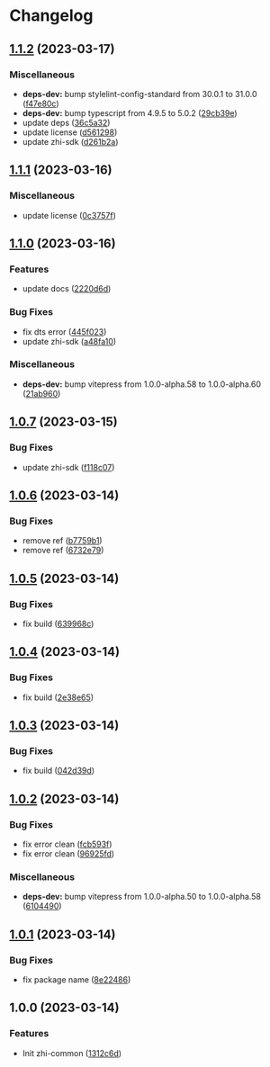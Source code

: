 # Changelog

## [1.1.2](https://github.com/terwer/zhi-common/compare/v1.1.1...v1.1.2) (2023-03-17)


### Miscellaneous

* **deps-dev:** bump stylelint-config-standard from 30.0.1 to 31.0.0 ([f47e80c](https://github.com/terwer/zhi-common/commit/f47e80ce130d12a0a1a496a0c1b21ed4adc76100))
* **deps-dev:** bump typescript from 4.9.5 to 5.0.2 ([29cb39e](https://github.com/terwer/zhi-common/commit/29cb39eefdd36743a2ad82129c2f504b79ca78c5))
* update deps ([36c5a32](https://github.com/terwer/zhi-common/commit/36c5a324d102189a61bc79baea28a601eb703c54))
* update license ([d561298](https://github.com/terwer/zhi-common/commit/d561298c1e83783b38b377e6a32c220e566af651))
* update zhi-sdk ([d261b2a](https://github.com/terwer/zhi-common/commit/d261b2a9d67c978de93bff73619fc8b48243ae59))

## [1.1.1](https://github.com/terwer/zhi-common/compare/v1.1.0...v1.1.1) (2023-03-16)

### Miscellaneous

- update license ([0c3757f](https://github.com/terwer/zhi-common/commit/0c3757fb2b9d2dadbb65964ca4eb61049e52f2ad))

## [1.1.0](https://github.com/terwer/zhi-common/compare/v1.0.7...v1.1.0) (2023-03-16)

### Features

- update docs ([2220d6d](https://github.com/terwer/zhi-common/commit/2220d6d6b559f4ba10781b80c1170492f27d3a87))

### Bug Fixes

- fix dts error ([445f023](https://github.com/terwer/zhi-common/commit/445f02358d6e8fc569afb2e78348e4f251153725))
- update zhi-sdk ([a48fa10](https://github.com/terwer/zhi-common/commit/a48fa10c124c6ff0af47be39cefe32b0515b0013))

### Miscellaneous

- **deps-dev:** bump vitepress from 1.0.0-alpha.58 to 1.0.0-alpha.60 ([21ab960](https://github.com/terwer/zhi-common/commit/21ab960f834f83854a741c72b9975dc8dcd7a682))

## [1.0.7](https://github.com/terwer/zhi-common/compare/v1.0.6...v1.0.7) (2023-03-15)

### Bug Fixes

- update zhi-sdk ([f118c07](https://github.com/terwer/zhi-common/commit/f118c0714bb63a1262b04347bd33dc3f1be85089))

## [1.0.6](https://github.com/terwer/zhi-common/compare/v1.0.5...v1.0.6) (2023-03-14)

### Bug Fixes

- remove ref ([b7759b1](https://github.com/terwer/zhi-common/commit/b7759b17d67f6800944acdab35b0099d77b40d32))
- remove ref ([6732e79](https://github.com/terwer/zhi-common/commit/6732e79033d215466881bb388e620a998bac6198))

## [1.0.5](https://github.com/terwer/zhi-common/compare/v1.0.4...v1.0.5) (2023-03-14)

### Bug Fixes

- fix build ([639968c](https://github.com/terwer/zhi-common/commit/639968c461755897a8b2906cb5af5cf6c42de715))

## [1.0.4](https://github.com/terwer/zhi-common/compare/v1.0.3...v1.0.4) (2023-03-14)

### Bug Fixes

- fix build ([2e38e65](https://github.com/terwer/zhi-common/commit/2e38e652348492a8540ca87a85791a7dd78062ac))

## [1.0.3](https://github.com/terwer/zhi-common/compare/v1.0.2...v1.0.3) (2023-03-14)

### Bug Fixes

- fix build ([042d39d](https://github.com/terwer/zhi-common/commit/042d39d9108428b879f2fe97840f79df059c48dc))

## [1.0.2](https://github.com/terwer/zhi-common/compare/v1.0.1...v1.0.2) (2023-03-14)

### Bug Fixes

- fix error clean ([fcb593f](https://github.com/terwer/zhi-common/commit/fcb593fed219fdcddd5056dc822c30e76f1388f3))
- fix error clean ([96925fd](https://github.com/terwer/zhi-common/commit/96925fdc154db210613ec1ba050f24a21fe87c11))

### Miscellaneous

- **deps-dev:** bump vitepress from 1.0.0-alpha.50 to 1.0.0-alpha.58 ([6104490](https://github.com/terwer/zhi-common/commit/6104490cc3661a1dfc56dc1aaaa8bcdf2b098194))

## [1.0.1](https://github.com/terwer/zhi-common/compare/v1.0.0...v1.0.1) (2023-03-14)

### Bug Fixes

- fix package name ([8e22486](https://github.com/terwer/zhi-common/commit/8e22486ff088e2ad5ba64362afaa69a9c80aaff8))

## 1.0.0 (2023-03-14)

### Features

- Init zhi-common ([1312c6d](https://github.com/terwer/zhi-common/commit/1312c6d4bf4d78d25aced2baa9f0cbb46076e563))
